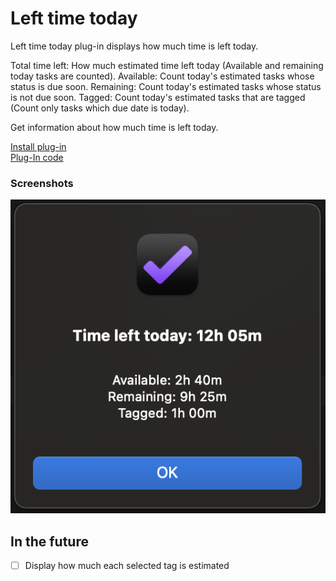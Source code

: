 # Left time today

Left time today plug-in displays how much time is left today.

Total time left: How much estimated time left today (Available and remaining today tasks are counted).
Available: Count today's estimated tasks whose status is due soon.
Remaining: Count today's estimated tasks whose status is not due soon.
Tagged: Count today's estimated tasks that are tagged (Count only tasks which due date is today).

Get information about how much time is left today.

[Install plug-in](omnifocus:///omnijs-install?path=https://github.com/mmaer/omnifocus-scripts/raw/main/scripts/leftTimeToday/leftTimeToday.zip)\
[Plug-In code](https://github.com/mmaer/omnifocus-scripts/blob/main/scripts/leftTimeToday/leftTimeToday.omnifocusjs)

### Screenshots

![Left time today alert](./assets/screenshot1.png)

## In the future

- [ ] Display how much each selected tag is estimated
